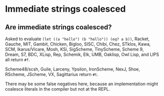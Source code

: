 # Immediate strings coalesced

## Are immediate strings coalesced?

Asked to evaluate `(let ((a "hello") (b "hello")) (eq? a b))`, Racket, Gauche, MIT, Gambit, Chicken, Bigloo, SISC, Chibi, Chez, STklos, Kawa, SCM, Ikarus/Vicare, Mosh, KSi, SigScheme, TinyScheme, Scheme 9, Dream, S7, BDC, XLisp, Rep, Schemik, Elk, UMB, Oaklisp, Owl Lisp, and LIPS all return `#f`.

Scheme48/scsh, Guile, Larceny, Ypsilon, IronScheme, NexJ, Shoe, RScheme, JScheme, VX, Sagittarius return `#t`.

There may be some false negatives here, because an implementation might coalesce literals in the compiler but not at the REPL.
